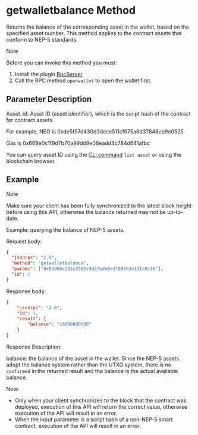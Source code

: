 ﻿# getwalletbalance Method

Returns the balance of the corresponding asset in the wallet, based on the specified asset number. This method applies to the contract assets that conform to NEP-5 standards.

> [!Note]
>
> Before you can invoke this method you must:
>
> 1. Install the plugin [RpcServer](https://github.com/neo-project/neo-plugins/releases) 
> 2. Call the RPC method `openwallet` to open the wallet first.

## Parameter Description

Asset_id: Asset ID (asset identifier), which is the script hash of the contract for contract assets.

For example, NEO is 0xde5f57d430d3dece511cf975a8d37848cb9e0525

Gas is 0x668e0c1f9d7b70a99dd9e06eadd4c784d641afbc

You can query asset ID using the [CLI command](../../../../node/cli/cli.md) `list asset` or using the blockchain browser.

## Example

> [!Note]
>
> Make sure your client has been fully synchronized to the latest block height before using this API, otherwise the balance returned may not be up-to-date.

Example: querying the balance of NEP-5 assets.

Request body:

```json
{
  "jsonrpc": "2.0",
  "method": "getwalletbalance",
  "params": ["0x8d06bc235c2585c9d27ede8ed7085b3e13fc0c36"],
  "id": 1
}
```

Response body:

```json
{
    "jsonrpc": "2.0",
    "id": 1,
    "result": {
        "balance": "16000000000"
    }
}
```

Response Description:

balance: the balance of the asset in the wallet. Since the NEP-5 assets adopt the balance system rather than the UTXO system, there is no `confirmed` in the returned result and the balance is the actual available balance.

> [!Note]
>
> * Only when your client synchronizes to the block that the contract was deployed, execution of this API will return the correct value, otherwise execution of the API will result in an error.
> * When the input parameter is a script hash of a non-NEP-5 smart contract, execution of the API will result in an error.
